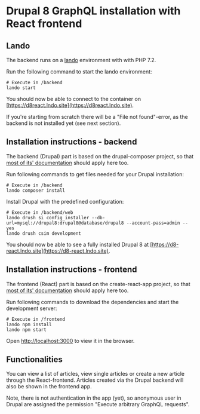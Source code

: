 # Drupal 8 GraphQL installation with React frontend

## Lando
The backend runs on a [lando](https://docs.devwithlando.io/tutorials/drupal8.html) environment with with PHP 7.2.

Run the following command to start the lando environment:
```
# Execute in /backend
lando start
```
You should now be able to connect to the container on [https://d8react.lndo.site](https://d8react.lndo.site).

If you're starting from scratch there will be a "File not found"-error, as the backend is not installed yet (see next
section).

## Installation instructions - backend
The backend (Drupal) part is based on the drupal-composer project, so that
[most of its' documentation](https://github.com/drupal-composer/drupal-project) should apply here too.

Run following commands to get files needed for your Drupal installation:
```
# Execute in /backend
lando composer install
```
Install Drupal with the predefined configuration:
```
# Execute in /backend/web
lando drush si config_installer --db-url=mysql://drupal8:drupal8@database/drupal8 --account-pass=admin --yes
lando drush csim development
```
You should now be able to see a fully installed Drupal 8 at [https://d8-react.lndo.site](https://d8-react.lndo.site).

## Installation instructions - frontend
The frontend (React) part is based on the create-react-app project, so that
[most of its' documentation](https://github.com/facebookincubator/create-react-app) should apply here too.

Run following commands to download the dependencies and start the development server:
```
# Execute in /frontend
lando npm install
lando npm start
```
Open [http://localhost:3000](http://localhost:3000) to view it in the browser.

## Functionalities
You can view a list of articles, view single articles or create a new article through the React-frontend. Articles
created via the Drupal backend will also be shown in the frontend app.

Note, there is not authentication in the app (yet), so anonymous user in Drupal are assigned the permission "Execute
arbitrary GraphQL requests".

